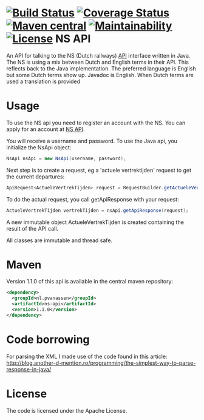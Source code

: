 [![Build Status](https://img.shields.io/travis/pvanassen/ns-api.svg)](https://travis-ci.org/pvanassen/ns-api)
[![Coverage Status](https://img.shields.io/coveralls/github/pvanassen/ns-api/ns-rest-api.svg)](https://coveralls.io/r/pvanassen/ns-api?branch=ns-rest-api)
[![Maven central](https://img.shields.io/maven-central/v/nl.pvanassen/ns-api.svg)](https://img.shields.io/maven-central/v/nl.pvanassen/ns-api.svg)
[![Maintainability](https://img.shields.io/codeclimate/maintainability/pvanassen/ns-api.svg)](https://codeclimate.com/github/pvanassen/ns-api/maintainability)
[![License](https://img.shields.io/github/license/pvanassen/ns-api.svg)](https://github.com/pvanassen/ns-api/blob/master/LICENSE)
NS API
======
An API for talking to the NS (Dutch railways) [API](http://www.ns.nl/api/api) interface written in Java. 
The NS is using a mix between Dutch and English terms in their API. This 
reflects back to the Java implementation. The preferred language is English 
but some Dutch terms show up. Javadoc is English. When Dutch terms are used 
a translation is provided


Usage
=====
To use the NS api you need to register an account with the NS. You can apply for an account at [NS API](http://www.ns.nl/api/api). 

You will receive a username and password. To use the Java api, you initialize the NsApi object: 

```Java
NsApi nsApi = new NsApi(username, password);
```
Next step is to create a request, eg a 'actuele vertrektijden' request to get the current departures: 

```Java
ApiRequest<ActueleVertrekTijden> request = RequestBuilder.getActueleVertrektijden(stationName)
```

To do the actual request, you call getApiResponse with your request: 

```Java
ActueleVertrekTijden vertrekTijden = nsApi.getApiResponse(request); 
```

A new immutable object ActueleVertrekTijden is created containing the result of the API call. 

All classes are immutable and thread safe.

Maven
=====
Version 1.1.0 of this api is available in the central maven repository: 
```Xml
<dependency>
  <groupId>nl.pvanassen</groupId>
  <artifactId>ns-api</artifactId>
  <version>1.1.0</version>
</dependency>
```

Code borrowing
==============
For parsing the XML I made use of the code found in this article: http://blog.another-d-mention.ro/programming/the-simplest-way-to-parse-response-in-java/

License
=======
The code is licensed under the Apache License. 
